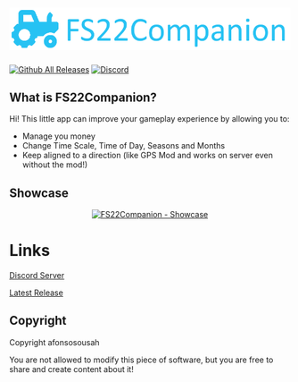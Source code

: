 # ![FS22Companion](https://github.com/afonsosousah/fs22companion/raw/main/Media/GitHubBanner.png)

[![Github All Releases](https://img.shields.io/github/downloads/afonsosousah/fs22companion/total.svg)]()
[![Discord](https://img.shields.io/discord/929552539811197008.svg?label=&logo=discord&logoColor=ffffff&color=7389D8&labelColor=6A7EC2)](https://discord.gg/TrHtNygusw)

## What is FS22Companion?

Hi! 
This little app can improve your gameplay experience by allowing you to: 
- Manage you money 
- Change Time Scale, Time of Day, Seasons and Months 
- Keep aligned to a direction (like GPS Mod and works on server even without the mod!)

## Showcase

<div align="center">
  <a href="https://www.youtube.com/watch?v=GfyNP8-Wbfg"><img width="560" height="315" src="https://i.imgur.com/90iq93Q.png" alt="FS22Companion - Showcase"></a>
</div>


# Links

[Discord Server](https://discord.gg/TrHtNygusw) 

[Latest Release](https://github.com/afonsosousah/fs22companion/releases/latest)



## Copyright

Copyright afonsosousah

You are not allowed to modify this piece of software, but you are free to share and create content about it!
